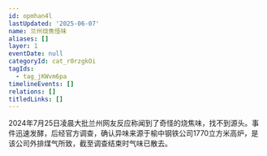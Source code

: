 ```yaml
---
id: opmhan4l
lastUpdated: '2025-06-07'
name: 兰州烧焦怪味
aliases: []
layer: 1
eventDate: null
categoryId: cat_r0rzgkOi
tagIds:
  - tag_jKWvm6pa
timelineEvents: []
relations: []
titledLinks: []
---
```

2024年7月25日凌晨大批兰州网友反应称闻到了奇怪的烧焦味，找不到源头。事件迅速发酵，后经官方调查，确认异味来源于榆中钢铁公司1770立方米高炉，是该公司外排煤气所致，截至调查结束时气味已散去。
